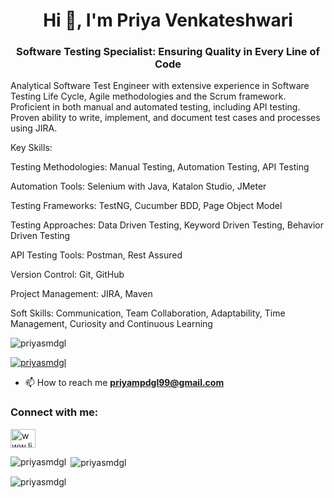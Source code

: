 <h1 align="center">Hi 👋, I'm Priya Venkateshwari</h1>
<h3 align="center">Software Testing Specialist: Ensuring Quality in Every Line of Code</h3>

Analytical Software Test Engineer with extensive experience in Software Testing Life Cycle, Agile methodologies and the Scrum framework. Proficient in both manual and automated testing, including API testing. Proven ability to write, implement, and document test cases and processes using JIRA.

Key Skills:

 Testing Methodologies: Manual Testing, Automation Testing, API Testing
 
 Automation Tools: Selenium with Java, Katalon Studio, JMeter
 
 Testing Frameworks: TestNG, Cucumber BDD, Page Object Model
 
 Testing Approaches: Data Driven Testing, Keyword Driven Testing, Behavior Driven Testing
 
 API Testing Tools: Postman, Rest Assured
 
 Version Control: Git, GitHub
 
 Project Management: JIRA, Maven
 
 Soft Skills: Communication, Team Collaboration, Adaptability, Time Management, Curiosity and Continuous Learning
 
  
<p align="left"> <img src="https://komarev.com/ghpvc/?username=priyasmdgl&label=Profile%20views&color=0e75b6&style=flat" alt="priyasmdgl" /> </p>

<p align="left"> <a href="https://github.com/ryo-ma/github-profile-trophy"><img src="https://github-profile-trophy.vercel.app/?username=priyasmdgl" alt="priyasmdgl" /></a> </p>

- 📫 How to reach me **priyampdgl99@gmail.com**

<h3 align="left">Connect with me:</h3>
<p align="left">
<a href="https://linkedin.com/in/www.linkedin.com/in/ priya-venkateshwari" target="blank"><img align="center" src="https://raw.githubusercontent.com/rahuldkjain/github-profile-readme-generator/master/src/images/icons/Social/linked-in-alt.svg" alt="www.linkedin.com/in/ priya-venkateshwari" height="30" width="40" /></a>
</p>

<p><img align="left" src="https://github-readme-stats.vercel.app/api/top-langs?username=priyasmdgl&show_icons=true&locale=en&layout=compact" alt="priyasmdgl" /></p>

<p>&nbsp;<img align="center" src="https://github-readme-stats.vercel.app/api?username=priyasmdgl&show_icons=true&locale=en" alt="priyasmdgl" /></p>

<p><img align="center" src="https://github-readme-streak-stats.herokuapp.com/?user=priyasmdgl&" alt="priyasmdgl" /></p>
